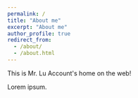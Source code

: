 ```yaml
---
permalink: /
title: "About me"
excerpt: "About me"
author_profile: true
redirect_from: 
  - /about/
  - /about.html
---
```


This is Mr. Lu Account's home on the web!

Lorem ipsum.

